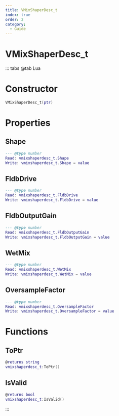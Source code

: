 ```yaml
---
title: VMixShaperDesc_t
index: true
order: 2
category:
  - Guide
---
```


# VMixShaperDesc_t

::: tabs
@tab Lua
# Constructor
```lua
VMixShaperDesc_t(ptr)
```
# Properties
## Shape 
```lua
--- @type number
Read: vmixshaperdesc_t.Shape
Write: vmixshaperdesc_t.Shape = value
```
## FldbDrive 
```lua
--- @type number
Read: vmixshaperdesc_t.FldbDrive
Write: vmixshaperdesc_t.FldbDrive = value
```
## FldbOutputGain 
```lua
--- @type number
Read: vmixshaperdesc_t.FldbOutputGain
Write: vmixshaperdesc_t.FldbOutputGain = value
```
## WetMix 
```lua
--- @type number
Read: vmixshaperdesc_t.WetMix
Write: vmixshaperdesc_t.WetMix = value
```
## OversampleFactor 
```lua
--- @type number
Read: vmixshaperdesc_t.OversampleFactor
Write: vmixshaperdesc_t.OversampleFactor = value
```
# Functions
## ToPtr
```lua
@returns string
vmixshaperdesc_t:ToPtr()
```
## IsValid
```lua
@returns bool
vmixshaperdesc_t:IsValid()
```

:::